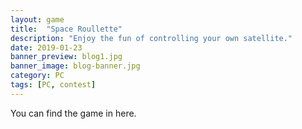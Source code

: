 ```yaml
---
layout: game
title:  "Space Roullette"
description: "Enjoy the fun of controlling your own satellite."
date: 2019-01-23
banner_preview: blog1.jpg
banner_image: blog-banner.jpg
category: PC
tags: [PC, contest]
---
```


You can find the game in here.
